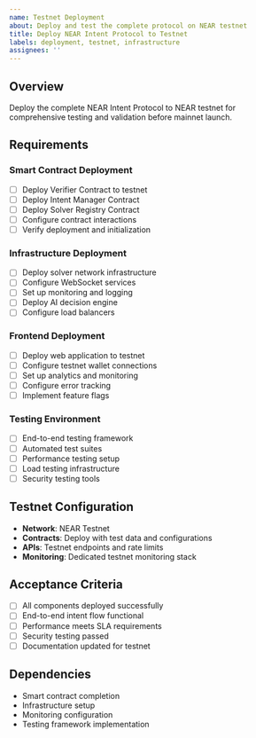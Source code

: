 ```yaml
---
name: Testnet Deployment
about: Deploy and test the complete protocol on NEAR testnet
title: Deploy NEAR Intent Protocol to Testnet
labels: deployment, testnet, infrastructure
assignees: ''
---
```


## Overview
Deploy the complete NEAR Intent Protocol to NEAR testnet for comprehensive testing and validation before mainnet launch.

## Requirements

### Smart Contract Deployment
- [ ] Deploy Verifier Contract to testnet
- [ ] Deploy Intent Manager Contract
- [ ] Deploy Solver Registry Contract
- [ ] Configure contract interactions
- [ ] Verify deployment and initialization

### Infrastructure Deployment
- [ ] Deploy solver network infrastructure
- [ ] Configure WebSocket services
- [ ] Set up monitoring and logging
- [ ] Deploy AI decision engine
- [ ] Configure load balancers

### Frontend Deployment
- [ ] Deploy web application to testnet
- [ ] Configure testnet wallet connections
- [ ] Set up analytics and monitoring
- [ ] Configure error tracking
- [ ] Implement feature flags

### Testing Environment
- [ ] End-to-end testing framework
- [ ] Automated test suites
- [ ] Performance testing setup
- [ ] Load testing infrastructure
- [ ] Security testing tools

## Testnet Configuration
- **Network**: NEAR Testnet
- **Contracts**: Deploy with test data and configurations
- **APIs**: Testnet endpoints and rate limits
- **Monitoring**: Dedicated testnet monitoring stack

## Acceptance Criteria
- [ ] All components deployed successfully
- [ ] End-to-end intent flow functional
- [ ] Performance meets SLA requirements
- [ ] Security testing passed
- [ ] Documentation updated for testnet

## Dependencies
- Smart contract completion
- Infrastructure setup
- Monitoring configuration
- Testing framework implementation
